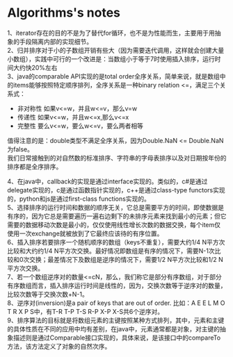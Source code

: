 # Algorithms's notes

1、iterator存在的目的不是为了替代for循环，也不是为性能而生，主要用于用抽象的手段隔离内部的实现细节。  
2、归并排序对于小的子数组开销有些大（因为需要迭代调用，这样就会创建大量小数组），实践中可行的一个改进是：当数组小于等于7时使用插入排序，运行时间大约快20%左右  
3、java的comparable API实现的是total order全序关系，简单来说，就是数组中的items能够按照特定顺序排列，全序关系是一种binary relation <=，满足三个关系式：  
+ 非对称性 如果v<=w，并且w<=v，那么v=w
+ 传递性   如果v<=w，并且w<=x,那么v<=x
+ 完整性   要么v<=w，要么w<=v，要么两者相等

值得注意的是：double类型不满足全序关系，因为Double.NaN <= Double.NaN为false。    
我们日常接触到的对自然数的标准排序、字符串的字母表排序以及对日期按年份的排序都是全序排序。

4、在java中，callback的实现是通过interface实现的。类似的，c#是通过delegate实现的，c是通过函数指针实现的，c++是通过class-type functors实现的，python和js是通过first-class functions实现的。  
5、选择排序的运行时间和数据的顺序无关，它总是需要平方的时间，即使数据是有序的，因为它总是需要遍历一遍右边剩下的未排序元素来找到最小的元素；但它需要的数据移动次数是最小的，仅仅使用线性增长次数的数据交换，每个item仅使用一次exchange就被放到了它最终应该待的有序位置。  
6、插入排序若要排序一个随机顺序的数组（keys不重复），需要大约1/4 N平方次比较和大约约1/4 N平方次交换。最好情况即数组是有序的情况下，需要N-1次比较和0次交换；最差情况下及数组是逆序的情况下，需要1/2 N平方次比较和1/2 N平方次交换。  
7、若一个数组逆序对的数量<=cN，那么，我们称它是部分有序数组，对于部分有序数组而言，插入排序运行时间是线性的，因为，交换次数等于逆序对的数量，比较次数等于交换次数+N-1。    
8、逆序对(inversion)是a pair of keys that are out of order. 比如：A E E L M O T R X P S中，有T-R T-P T-S R-P X-P X-S共6个逆序对。  
9、排序算法的目标就是将数组元素的主键按照某种方式排列，其中，元素和主键的具体性质在不同的应用中均有差别，在java中，元素通常都是对象，对主键的抽象描述则是通过Comparable接口实现的，具体来说，是该接口中的compareTo方法，该方法定义了对象的自然次序。
